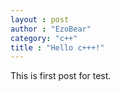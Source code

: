 ```yaml
---
layout : post
author : "EzoBear"
category: "c++"
title : "Hello c+++!"
---
```

This is first post for test.
